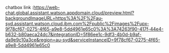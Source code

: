 chatbox link :https://web-chat.global.assistant.watson.appdomain.cloud/preview.html?backgroundImageURL=https%3A%2F%2Fau-syd.assistant.watson.cloud.ibm.com%2Fpublic%2Fimages%2Fupx-9f78cf67-0275-4f65-a9e8-5dd4961e65c0%3A%3A74263f90-417f-44e4-b632-b80aeca24dc7&integrationID=5f86ee1c-9df3-4b0d-b9af-da9e9c10a3ce&region=au-syd&serviceInstanceID=9f78cf67-0275-4f65-a9e8-5dd4961e65c0
